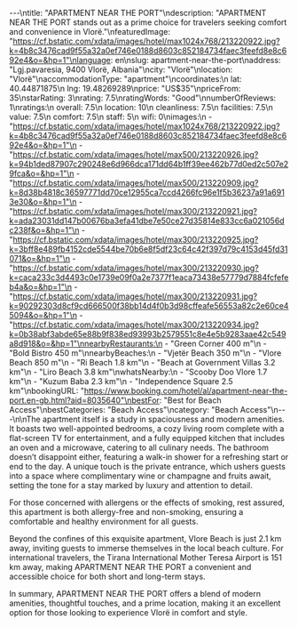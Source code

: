 ---\ntitle: "APARTMENT NEAR THE PORT"\ndescription: "APARTMENT NEAR THE PORT stands out as a prime choice for travelers seeking comfort and convenience in Vlorë."\nfeaturedImage: "https://cf.bstatic.com/xdata/images/hotel/max1024x768/213220922.jpg?k=4b8c3476cad9f55a32a0ef746e0188d8603c852184734faec3feefd8e8c692e4&o=&hp=1"\nlanguage: en\nslug: apartment-near-the-port\naddress: "Lgj.pavaresia, 9400 Vlorë, Albania"\ncity: "Vlorë"\nlocation: "Vlorë"\naccommodationType: "apartment"\ncoordinates:\n  lat: 40.44871875\n  lng: 19.48269289\nprice: "US$35"\npriceFrom: 35\nstarRating: 3\nrating: 7.5\nratingWords: "Good"\nnumberOfReviews: 1\nratings:\n  overall: 7.5\n  location: 10\n  cleanliness: 7.5\n  facilities: 7.5\n  value: 7.5\n  comfort: 7.5\n  staff: 5\n  wifi: 0\nimages:\n  - "https://cf.bstatic.com/xdata/images/hotel/max1024x768/213220922.jpg?k=4b8c3476cad9f55a32a0ef746e0188d8603c852184734faec3feefd8e8c692e4&o=&hp=1"\n  - "https://cf.bstatic.com/xdata/images/hotel/max500/213220926.jpg?k=94b1ded87907c290248e6d966dca171dd64b1ff39ee462b77d0ed2c507e29fca&o=&hp=1"\n  - "https://cf.bstatic.com/xdata/images/hotel/max500/213220909.jpg?k=8d38b4818c36597771dd70ce12955ca7ccd4266fc96e1f5b36237a91a6913e30&o=&hp=1"\n  - "https://cf.bstatic.com/xdata/images/hotel/max300/213220921.jpg?k=ada23031dd147b00676ba3efa41dbe7e50ce27d35814e833cc6a021056dc238f&o=&hp=1"\n  - "https://cf.bstatic.com/xdata/images/hotel/max300/213220925.jpg?k=3bff8e489fb4152cde5544be70b6e8f5df23c64c42f397d79c4153d45fd31071&o=&hp=1"\n  - "https://cf.bstatic.com/xdata/images/hotel/max300/213220930.jpg?k=caca233c3d4493c0e1739e09f0a2e7377f1eaca73438e57779d7884fcfefeb4a&o=&hp=1"\n  - "https://cf.bstatic.com/xdata/images/hotel/max300/213220931.jpg?k=90292303d8cf9cd666500f38bb14d4f0b3d98cffeafe56553a82c2e60ce45094&o=&hp=1"\n  - "https://cf.bstatic.com/xdata/images/hotel/max300/213220934.jpg?k=0b38abf3abde65e88b9f838ed93993b2579551c8e4e5b9283aae42c549a8d918&o=&hp=1"\nnearbyRestaurants:\n  - "Green Corner 400 m"\n  - "Bold Bistro 450 m"\nnearbyBeaches:\n  - "Vjetër Beach 350 m"\n  - "Vlore Beach 850 m"\n  - "Ri Beach 1.8 km"\n  - "Beach at Government Villas 3.2 km"\n  - "Liro Beach 3.8 km"\nwhatsNearby:\n  - "Scooby Doo Vlore 1.7 km"\n  - "Kuzum Baba 2.3 km"\n  - "Independence Square 2.5 km"\nbookingURL: "https://www.booking.com/hotel/al/apartment-near-the-port.en-gb.html?aid=8035640"\nbestFor: "Best for Beach Access"\nbestCategories: "Beach Access"\ncategory: "Beach Access"\n---\n\nThe apartment itself is a study in spaciousness and modern amenities. It boasts two well-appointed bedrooms, a cozy living room complete with a flat-screen TV for entertainment, and a fully equipped kitchen that includes an oven and a microwave, catering to all culinary needs. The bathroom doesn’t disappoint either, featuring a walk-in shower for a refreshing start or end to the day. A unique touch is the private entrance, which ushers guests into a space where complimentary wine or champagne and fruits await, setting the tone for a stay marked by luxury and attention to detail.

For those concerned with allergens or the effects of smoking, rest assured, this apartment is both allergy-free and non-smoking, ensuring a comfortable and healthy environment for all guests.

Beyond the confines of this exquisite apartment, Vlore Beach is just 2.1 km away, inviting guests to immerse themselves in the local beach culture. For international travelers, the Tirana International Mother Teresa Airport is 151 km away, making APARTMENT NEAR THE PORT a convenient and accessible choice for both short and long-term stays.

In summary, APARTMENT NEAR THE PORT offers a blend of modern amenities, thoughtful touches, and a prime location, making it an excellent option for those looking to experience Vlorë in comfort and style.